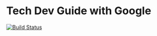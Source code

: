 # Tech Dev Guide with Google

[![Build Status](https://travis-ci.org/tyabu12/techdevguide-withgoogle.svg?branch=master)](https://travis-ci.org/tyabu12/techdevguide-withgoogle)

